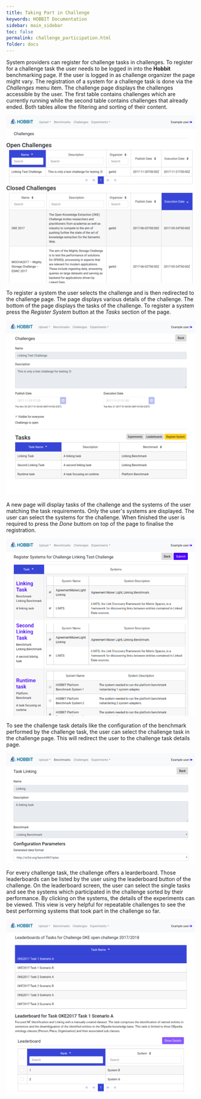 ```yaml
---
title: Taking Part in Challenge
keywords: HOBBIT Documentation
sidebar: main_sidebar
toc: false
permalink: challenge_participation.html
folder: docs
---
```


System providers can register for challenge tasks in challenges. To register for a challenge task the user needs to be logged in into the **Hobbit** benchmarking page. If the user is logged in as challenge organizer the page might vary. The registration of a system for a challenge task is done via the *Challenges* menu item. The challenge page displays the challenges accessible by the user. The first table contains challenges which are currently running while the second table contains challenges that already ended. Both tables allow the filtering and sorting of their content.

![Lists of challenges.](/images/21_Challenge.png)

To register a system the user selects the challenge and is then redirected to the challenge page. The page displays various details of the challenge. The bottom of the page displays the tasks of the challenge. To register a system press the *Register System* button at the *Tasks* section of the page.

![**Hobbit** challenge detail page.](/images/22_Challenge.png)

A new page will display tasks of the challenge and the systems of the user matching the task requirements. Only the user's systems are displayed. The user can select the systems for the challenge. When finished the user is required to press the *Done* buttom on top of the page to finalise the registration.

![Challenge task registration page.](/images/24_Challenge.png)

To see the challenge task details like the configuration of the benchmark performed by the challenge task, the user can select the challenge task in the challenge page. This will redirect the user to the challenge task details page.

![Challenge task details page.](/images/25_Challenge.png)

For every challenge task, the challenge offers a learderboard. Those leaderboards can be listed by the user using the leaderboard button of the challenge.
On the leaderboard screen, the user can select the single tasks and see the systems which participated in the challenge sorted by their performance. By clicking on the systems, the details of the experiments can be viewed.
This view is very helpful for repeatable challenges to see the best performing systems that took part in the challenge so far.

![Challenge leaderboards page.](/images/26_Challenge.png)
